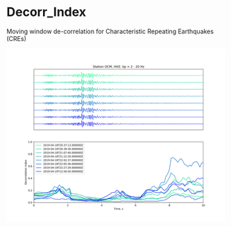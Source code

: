 # Decorr_Index
Moving window de-correlation for Characteristic Repeating Earthquakes (CREs)

![alt text](https://github.com/echavess/Decorr_Index/blob/master/Decorrelation_Index_Bp_2_20.png)
